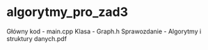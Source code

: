 # algorytmy_pro_zad3
Główny kod - main.cpp
Klasa - Graph.h
Sprawozdanie - Algorytmy i struktury danych.pdf
